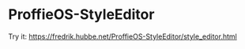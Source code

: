 # ProffieOS-StyleEditor

Try it: https://fredrik.hubbe.net/ProffieOS-StyleEditor/style_editor.html

